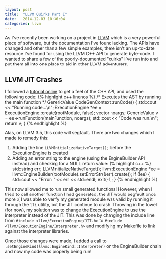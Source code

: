 ```yaml
---
layout: post
title:  "LLVM Quirks Part I"
date:   2014-12-03 10:36:04
categories: llvm
---
```

As I've recently been working on a project in [LLVM](http://llvm.org/) which is a very powerful piece of software, but the documentation I've found lacking.
The APIs have changed and other than a few simple examples, there isn't an up-to-date resource I've found for using the LLVM C++ API to generate byte-code.
I wanted to share a few of the poorly-documented "quirks" I've run into and put them all into one place to aid in other LLVM adventurers.

## LLVM JIT Crashes
I followed a [tutorial online](http://gnuu.org/2009/09/18/writing-your-own-toy-compiler/6/) to get a feel of the C++ API, and used the following code:
{% highlight c++ linenos %}
/* Executes the AST by running the main function */
GenericValue CodeGenContext::runCode() {
	     std::cout << "Running code...\n";
	     ExecutionEngine *ee = ExecutionEngine::create(rootModule, false);
	     vector<GenericValue> noargs;
	     GenericValue v = ee->runFunction(mainFunction, noargs);
	     std::cout << "Code was run.\n";
	     return v;
}
{% endhighlight %}

Alas, on LLVM 3.5, this code will segfault. There are two changes which I made to remedy this:

1. Adding the line ```LLVMInitializeNativeTarget();``` before the ExecutionEngine is created
2. Adding an error string to the engine (using the EngineBuilder API instead) and checking for a NULL return value:
{% highlight c++ %}
   std::string err;
   LLVMInitializeNativeTarget();
   llvm::ExecutionEngine *ee = llvm::EngineBuilder(rootModule).setErrorStr(&err).create();
   if (!ee)
   {
       std::cout << "Error: " << err << std::endl;
       exit(-1);
   }
{% endhighlight %}

This now allowed me to run small generated functions! However, when I tried to call another function I had generated, the JIT would segfault once more :(
I was able to verify my generated module was valid by running it through the ```lli``` utility, but the JIT continue to crash. Throwing in the towel (for now),
my solution was to change the ExecutionEngine to use the interpreter instead of the JIT. This was done by changing the include line from ```#include <llvm/ExecutionEngine/JIT.h>```
to ```#include <llvm/ExecutionEngine/Interpreter.h>``` and modifying my Makefile to link against the interpreter libraries.

Once those changes were made, I added a call to ```.setEngineKind(llvm::EngineKind::Interpreter)``` on the EngineBuilder chain and now my code was properly being run!


